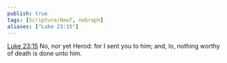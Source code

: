 ```yaml
---
publish: true
tags: [Scripture/NewT, noGraph]
aliases: ["Luke 23:15"]
---
```

[Luke 23:15](https://churchofjesuschrist.org/study/scriptures/nt/luke/23?lang=eng&id=p15#p15) No, nor yet Herod: for I sent you to him; and, lo, nothing worthy of death is done unto him.
